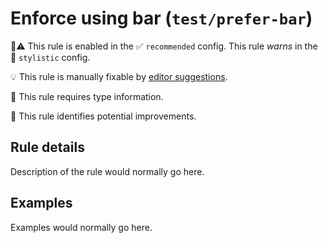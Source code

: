 # Enforce using bar (`test/prefer-bar`)

💼⚠️ This rule is enabled in the ✅ `recommended` config. This rule _warns_ in the 🎨 `stylistic` config.

💡 This rule is manually fixable by [editor suggestions](https://eslint.org/docs/latest/use/core-concepts#rule-suggestions).

💭 This rule requires type information.

📖 This rule identifies potential improvements.

<!-- end auto-generated rule header -->

## Rule details

Description of the rule would normally go here.

## Examples

Examples would normally go here.
